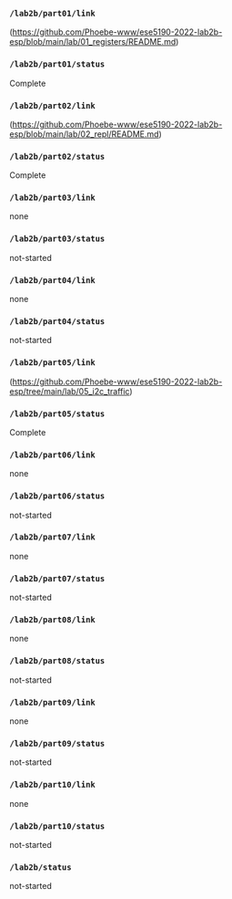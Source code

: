 ### `/lab2b/part01/link`
(https://github.com/Phoebe-www/ese5190-2022-lab2b-esp/blob/main/lab/01_registers/README.md)
### `/lab2b/part01/status`
Complete
### `/lab2b/part02/link`
(https://github.com/Phoebe-www/ese5190-2022-lab2b-esp/blob/main/lab/02_repl/README.md)
### `/lab2b/part02/status`
Complete
### `/lab2b/part03/link`
none
### `/lab2b/part03/status`
not-started
### `/lab2b/part04/link`
none
### `/lab2b/part04/status`
not-started
### `/lab2b/part05/link`
(https://github.com/Phoebe-www/ese5190-2022-lab2b-esp/tree/main/lab/05_i2c_traffic)
### `/lab2b/part05/status`
Complete
### `/lab2b/part06/link`
none
### `/lab2b/part06/status`
not-started
### `/lab2b/part07/link`
none
### `/lab2b/part07/status`
not-started
### `/lab2b/part08/link`
none
### `/lab2b/part08/status`
not-started
### `/lab2b/part09/link`
none
### `/lab2b/part09/status`
not-started
### `/lab2b/part10/link`
none
### `/lab2b/part10/status`
not-started
### `/lab2b/status`
not-started
